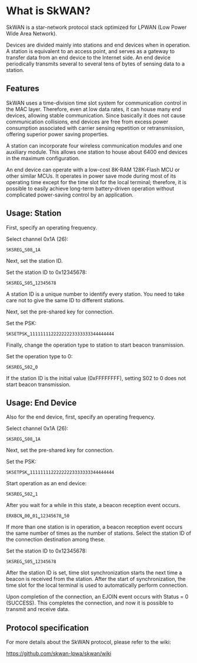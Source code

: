 # What is SkWAN?
SkWAN is a star-network protocol stack optimized for LPWAN (Low Power Wide Area Network).

Devices are divided mainly into stations and end devices when in operation. A station is equivalent to an access point, and serves as a gateway to transfer data from an end device to the Internet side. An end device periodically transmits several to several tens of bytes of sensing data to a station.

## Features

SkWAN uses a time-division time slot system for communication control in the MAC layer. Therefore, even at low data rates, it can house many end devices, allowing stable communication. Since basically it does not cause communication collisions, end devices are free from excess power consumption associated with carrier sensing repetition or retransmission, offering superior power saving properties.
 
 A station can incorporate four wireless communication modules and one auxiliary module. This allows one station to house about 6400 end devices in the maximum configuration.

An end device can operate with a low-cost 8K-RAM 128K-Flash MCU or other similar MCUs. It operates in power save mode during most of its operating time except for the time slot for the local terminal; therefore, it is possible to easily achieve long-term battery-driven operation without complicated power-saving control by an application.

## Usage: Station

First, specify an operating frequency.

Select channel 0x1A (26):
 ```
 SKSREG␣S08␣1A
 ```
Next, set the station ID.

Set the station ID to 0x12345678:
 ```
 SKSREG␣S05␣12345678
 ```
A station ID is a unique number to identify every station. You need to take care not to give the same ID to different stations.

Next, set the pre-shared key for connection.

Set the PSK:
 ```
 SKSETPSK␣11111111222222223333333344444444
 ```
Finally, change the operation type to station to start beacon transmission.

Set the operation type to 0:
 ```
 SKSREG␣S02␣0
 ```
If the station ID is the initial value (0xFFFFFFFF), setting S02 to 0 does not start beacon transmission.

## Usage: End Device

Also for the end device, first, specify an operating frequency.

Select channel 0x1A (26):

 ```
SKSREG␣S08␣1A
 ```
 
Next, set the pre-shared key for connection.

Set the PSK:

 ```
SKSETPSK␣11111111222222223333333344444444
 ```
 
Start operation as an end device:

 ```
SKSREG␣S02␣1
 ```
 
After you wait for a while in this state, a beacon reception event occurs.

 ```
ERXBCN␣00␣01␣12345678␣50
 ```
 
If more than one station is in operation, a beacon reception event occurs the same number of times as the number of stations. Select the station ID of the connection destination among these.

Set the station ID to 0x12345678:
 
 ```
SKSREG␣S05␣12345678
 ```
 
After the station ID is set, time slot synchronization starts the next time a beacon is received from the station. After the start of synchronization, the time slot for the local terminal is used to automatically perform connection.

Upon completion of the connection, an EJOIN event occurs with Status = 0 (SUCCESS). This completes the connection, and now it is possible to transmit and receive data.

## Protocol specification
For more details about the SkWAN protocol, please refer to the wiki:

https://github.com/skwan-lpwa/skwan/wiki



